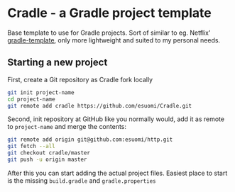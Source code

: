 # Cradle - a Gradle project template

Base template to use for Gradle projects. Sort of similar to eg. Netflix' [gradle-template](https://github.com/Netflix/gradle-template), only more lightweight and suited to my personal needs.

## Starting a new project

First, create a Git repository as Cradle fork locally
```bash
git init project-name
cd project-name
git remote add cradle https://github.com/esuomi/Cradle.git
```

Second, init repository at GitHub like you normally would, add it as remote to `project-name` and merge the contents:
```bash
git remote add origin git@github.com:esuomi/http.git
git fetch --all
git checkout cradle/master
git push -u origin master
```

After this you can start adding the actual project files. Easiest place to start is the missing `build.gradle` and `gradle.properties`